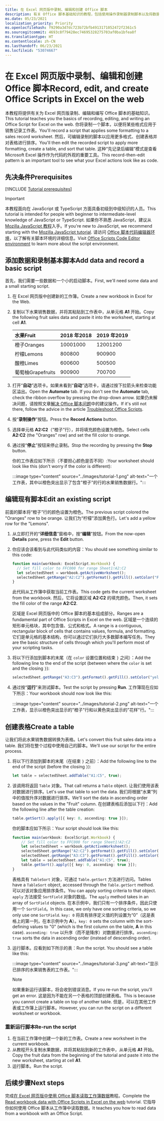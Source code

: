 ```yaml
---
title: 在 Excel 网页版中录制、编辑和创建 Office 脚本
description: 有关 Office 脚本基础知识的教程，包括使用操作录制器录制脚本以及将数据写入工作簿。
ms.date: 05/23/2021
localization_priority: Priority
ms.openlocfilehash: f9290a3d7dc723b72bfb4913171052472f2361c5
ms.sourcegitcommit: 4693c8f79428ec74695328275703af0ba1bfea8f
ms.translationtype: HT
ms.contentlocale: zh-CN
ms.lasthandoff: 06/23/2021
ms.locfileid: "53074667"
---
```

# <a name="record-edit-and-create-office-scripts-in-excel-on-the-web"></a><span data-ttu-id="35d58-103">在 Excel 网页版中录制、编辑和创建 Office 脚本</span><span class="sxs-lookup"><span data-stu-id="35d58-103">Record, edit, and create Office Scripts in Excel on the web</span></span>

<span data-ttu-id="35d58-104">本教程将提供有关为 Excel 网页版录制、编辑和编写 Office 脚本的基础知识。</span><span class="sxs-lookup"><span data-stu-id="35d58-104">This tutorial teaches you the basics of recording, editing, and writing an Office Script for Excel on the web.</span></span> <span data-ttu-id="35d58-105">你将录制一个脚本，以便将某些格式应用于销售记录工作表。</span><span class="sxs-lookup"><span data-stu-id="35d58-105">You'll record a script that applies some formatting to a sales record worksheet.</span></span> <span data-ttu-id="35d58-106">然后，可编辑录制的脚本以应用更多格式、创建表格并对表格进行排序。</span><span class="sxs-lookup"><span data-stu-id="35d58-106">You'll then edit the recorded script to apply more formatting, create a table, and sort that table.</span></span> <span data-ttu-id="35d58-107">这种“先记录后编辑”模式是查看 Microsoft Excel 操作作为代码的外观的重要工具。</span><span class="sxs-lookup"><span data-stu-id="35d58-107">This record-then-edit pattern is an important tool to see what your Excel actions look like as code.</span></span>

## <a name="prerequisites"></a><span data-ttu-id="35d58-108">先决条件</span><span class="sxs-lookup"><span data-stu-id="35d58-108">Prerequisites</span></span>

[!INCLUDE [Tutorial prerequisites](../includes/tutorial-prerequisites.md)]

> [!IMPORTANT]
> <span data-ttu-id="35d58-109">本教程面向在 JavaScript 或 TypeScript 方面具备初级到中级知识的人员。</span><span class="sxs-lookup"><span data-stu-id="35d58-109">This tutorial is intended for people with beginner to intermediate-level knowledge of JavaScript or TypeScript.</span></span> <span data-ttu-id="35d58-110">如果你不熟悉 JavaScript，建议从 [Mozilla JavaScript 教程](https://developer.mozilla.org/docs/Web/JavaScript/Guide/Introduction)入手。</span><span class="sxs-lookup"><span data-stu-id="35d58-110">If you're new to JavaScript, we recommend starting with the [Mozilla JavaScript tutorial](https://developer.mozilla.org/docs/Web/JavaScript/Guide/Introduction).</span></span> <span data-ttu-id="35d58-111">请访问 [Office 脚本代码编辑器环境](../overview/code-editor-environment.md)，以了解有关脚本环境的详细信息。</span><span class="sxs-lookup"><span data-stu-id="35d58-111">Visit [Office Scripts Code Editor environment](../overview/code-editor-environment.md) to learn more about the script environment.</span></span>

## <a name="add-data-and-record-a-basic-script"></a><span data-ttu-id="35d58-112">添加数据和录制基本脚本</span><span class="sxs-lookup"><span data-stu-id="35d58-112">Add data and record a basic script</span></span>

<span data-ttu-id="35d58-113">首先，我们需要一些数据和一个小的启动脚本。</span><span class="sxs-lookup"><span data-stu-id="35d58-113">First, we'll need some data and a small starting script.</span></span>

1. <span data-ttu-id="35d58-114">在 Excel 网页版中创建新的工作簿。</span><span class="sxs-lookup"><span data-stu-id="35d58-114">Create a new workbook in Excel for the Web.</span></span>
2. <span data-ttu-id="35d58-115">复制以下水果销售数据，并将其粘贴到工作表中，从单元格 **A1** 开始。</span><span class="sxs-lookup"><span data-stu-id="35d58-115">Copy the following fruit sales data and paste it into the worksheet, starting at cell **A1**.</span></span>

    |<span data-ttu-id="35d58-116">水果</span><span class="sxs-lookup"><span data-stu-id="35d58-116">Fruit</span></span> |<span data-ttu-id="35d58-117">2018 年</span><span class="sxs-lookup"><span data-stu-id="35d58-117">2018</span></span> |<span data-ttu-id="35d58-118">2019 年</span><span class="sxs-lookup"><span data-stu-id="35d58-118">2019</span></span> |
    |:---|:---|:---|
    |<span data-ttu-id="35d58-119">橙子</span><span class="sxs-lookup"><span data-stu-id="35d58-119">Oranges</span></span> |<span data-ttu-id="35d58-120">1000</span><span class="sxs-lookup"><span data-stu-id="35d58-120">1000</span></span> |<span data-ttu-id="35d58-121">1200</span><span class="sxs-lookup"><span data-stu-id="35d58-121">1200</span></span> |
    |<span data-ttu-id="35d58-122">柠檬</span><span class="sxs-lookup"><span data-stu-id="35d58-122">Lemons</span></span> |<span data-ttu-id="35d58-123">800</span><span class="sxs-lookup"><span data-stu-id="35d58-123">800</span></span> |<span data-ttu-id="35d58-124">900</span><span class="sxs-lookup"><span data-stu-id="35d58-124">900</span></span> |
    |<span data-ttu-id="35d58-125">酸橙</span><span class="sxs-lookup"><span data-stu-id="35d58-125">Limes</span></span> |<span data-ttu-id="35d58-126">600</span><span class="sxs-lookup"><span data-stu-id="35d58-126">600</span></span> |<span data-ttu-id="35d58-127">500</span><span class="sxs-lookup"><span data-stu-id="35d58-127">500</span></span> |
    |<span data-ttu-id="35d58-128">葡萄柚</span><span class="sxs-lookup"><span data-stu-id="35d58-128">Grapefruits</span></span> |<span data-ttu-id="35d58-129">900</span><span class="sxs-lookup"><span data-stu-id="35d58-129">900</span></span> |<span data-ttu-id="35d58-130">700</span><span class="sxs-lookup"><span data-stu-id="35d58-130">700</span></span> |

3. <span data-ttu-id="35d58-131">打开“**自动**”选项卡。如果未看到“**自动**”选项卡，请通过按下拉箭头来检查功能区溢出。</span><span class="sxs-lookup"><span data-stu-id="35d58-131">Open the **Automate** tab. If you don't see the **Automate** tab, check the ribbon overflow by pressing the drop-down arrow.</span></span> <span data-ttu-id="35d58-132">如果仍未解决问题，请按照文章[解决 Office 脚本问题](../testing/troubleshooting.md#automate-tab-not-appearing-or-office-scripts-unavailable)中的建议操作。</span><span class="sxs-lookup"><span data-stu-id="35d58-132">If it's still not there, follow the advice in the article [Troubleshoot Office Scripts](../testing/troubleshooting.md#automate-tab-not-appearing-or-office-scripts-unavailable).</span></span>
4. <span data-ttu-id="35d58-133">按“**录制操作**”按钮。</span><span class="sxs-lookup"><span data-stu-id="35d58-133">Press the **Record Actions** button.</span></span>
5. <span data-ttu-id="35d58-134">选择单元格 **A2:C2**（“橙子”行），并将填充颜色设置为橙色。</span><span class="sxs-lookup"><span data-stu-id="35d58-134">Select cells **A2:C2** (the "Oranges" row) and set the fill color to orange.</span></span>
6. <span data-ttu-id="35d58-135">通过按“**停止**”按钮来停止录制。</span><span class="sxs-lookup"><span data-stu-id="35d58-135">Stop the recording by pressing the **Stop** button.</span></span>

    <span data-ttu-id="35d58-136">你的工作表应如下所示（不要担心颜色是否不同）:</span><span class="sxs-lookup"><span data-stu-id="35d58-136">Your worksheet should look like this (don't worry if the color is different):</span></span>

    :::image type="content" source="../images/tutorial-1.png" alt-text="一个工作表，其中以橙色突出显示了包含&quot;橙子&quot;的行的水果销售数据行。":::

## <a name="edit-an-existing-script"></a><span data-ttu-id="35d58-138">编辑现有脚本</span><span class="sxs-lookup"><span data-stu-id="35d58-138">Edit an existing script</span></span>

<span data-ttu-id="35d58-139">前面的脚本将“橙子”行的颜色设置为橙色。</span><span class="sxs-lookup"><span data-stu-id="35d58-139">The previous script colored the "Oranges" row to be orange.</span></span> <span data-ttu-id="35d58-140">让我们为“柠檬”添加黄色行。</span><span class="sxs-lookup"><span data-stu-id="35d58-140">Let's add a yellow row for the "Lemons".</span></span>

1. <span data-ttu-id="35d58-141">从立即打开的“**详细信息**”窗格中，按“**编辑**”按钮。</span><span class="sxs-lookup"><span data-stu-id="35d58-141">From the now-open **Details** pane, press the **Edit** button.</span></span>
2. <span data-ttu-id="35d58-142">你应该会该看到与此代码类似的内容：</span><span class="sxs-lookup"><span data-stu-id="35d58-142">You should see something similar to this code:</span></span>

    ```TypeScript
    function main(workbook: ExcelScript.Workbook) {
      // Set fill color to FFC000 for range Sheet1!A2:C2
      let selectedSheet = workbook.getActiveWorksheet();
      selectedSheet.getRange("A2:C2").getFormat().getFill().setColor("FFC000");
    }
    ```

    <span data-ttu-id="35d58-143">此代码从工作簿中获取当前工作表。</span><span class="sxs-lookup"><span data-stu-id="35d58-143">This code gets the current worksheet from the workbook.</span></span> <span data-ttu-id="35d58-144">然后，它将设置区域 **A2:C2** 的填充颜色。</span><span class="sxs-lookup"><span data-stu-id="35d58-144">Then, it sets the fill color of the range **A2:C2**.</span></span>

    <span data-ttu-id="35d58-145">区域是 Excel 网页版中的 Office 脚本的基本组成部分。</span><span class="sxs-lookup"><span data-stu-id="35d58-145">Ranges are a fundamental part of Office Scripts in Excel on the web.</span></span> <span data-ttu-id="35d58-146">区域是一个连续的矩形单元格块，其中包含值、公式和格式。</span><span class="sxs-lookup"><span data-stu-id="35d58-146">A range is a contiguous, rectangular block of cells that contains values, formula, and formatting.</span></span> <span data-ttu-id="35d58-147">它们是单元格的基本结构，你可以通过它们执行大多数脚本编写任务。</span><span class="sxs-lookup"><span data-stu-id="35d58-147">They are the basic structure of cells through which you'll perform most of your scripting tasks.</span></span>

3. <span data-ttu-id="35d58-148">将以下行添加到脚本的末尾（在 `color` 设置位置和结束 `}` 之间）：</span><span class="sxs-lookup"><span data-stu-id="35d58-148">Add the following line to the end of the script (between where the `color` is set and the closing `}`):</span></span>

    ```TypeScript
    selectedSheet.getRange("A3:C3").getFormat().getFill().setColor("yellow");
    ```

4. <span data-ttu-id="35d58-149">通过按“**运行**”来测试脚本。</span><span class="sxs-lookup"><span data-stu-id="35d58-149">Test the script by pressing **Run**.</span></span> <span data-ttu-id="35d58-150">工作簿现在应如下所示：</span><span class="sxs-lookup"><span data-stu-id="35d58-150">Your workbook should now look like this:</span></span>

    :::image type="content" source="../images/tutorial-2.png" alt-text="一个工作表，显示以橙色突出显示的&quot;橙子&quot;行和以黄色突出显示的&quot;花样&quot;行。":::

## <a name="create-a-table"></a><span data-ttu-id="35d58-152">创建表格</span><span class="sxs-lookup"><span data-stu-id="35d58-152">Create a table</span></span>

<span data-ttu-id="35d58-153">让我们将此水果销售数据转换为表格。</span><span class="sxs-lookup"><span data-stu-id="35d58-153">Let's convert this fruit sales data into a table.</span></span> <span data-ttu-id="35d58-154">我们将在整个过程中使用自己的脚本。</span><span class="sxs-lookup"><span data-stu-id="35d58-154">We'll use our script for the entire process.</span></span>

1. <span data-ttu-id="35d58-155">将以下行添加到脚本的末尾（在结束 `}` 之前）：</span><span class="sxs-lookup"><span data-stu-id="35d58-155">Add the following line to the end of the script (before the closing `}`):</span></span>

    ```TypeScript
    let table = selectedSheet.addTable("A1:C5", true);
    ```

2. <span data-ttu-id="35d58-156">该调用将返回 `Table` 对象。</span><span class="sxs-lookup"><span data-stu-id="35d58-156">That call returns a `Table` object.</span></span> <span data-ttu-id="35d58-157">让我们使用该表对数据进行排序。</span><span class="sxs-lookup"><span data-stu-id="35d58-157">Let's use that table to sort the data.</span></span> <span data-ttu-id="35d58-158">我们将根据“水果”列中的值按升序对数据进行排序。</span><span class="sxs-lookup"><span data-stu-id="35d58-158">We'll sort the data in ascending order based on the values in the "Fruit" column.</span></span> <span data-ttu-id="35d58-159">在创建表格后添加以下行：</span><span class="sxs-lookup"><span data-stu-id="35d58-159">Add the following line after the table creation:</span></span>

    ```TypeScript
    table.getSort().apply([{ key: 0, ascending: true }]);
    ```

    <span data-ttu-id="35d58-160">你的脚本应如下所示：</span><span class="sxs-lookup"><span data-stu-id="35d58-160">Your script should look like this:</span></span>

    ```TypeScript
    function main(workbook: ExcelScript.Workbook) {
        // Set fill color to FFC000 for range Sheet1!A2:C2
        let selectedSheet = workbook.getActiveWorksheet();
        selectedSheet.getRange("A2:C2").getFormat().getFill().setColor("FFC000");
        selectedSheet.getRange("A3:C3").getFormat().getFill().setColor("yellow");
        let table = selectedSheet.addTable("A1:C5", true);
        table.getSort().apply([{ key: 0, ascending: true }]);
    }
    ```

    <span data-ttu-id="35d58-161">表格具有 `TableSort` 对象，可通过 `Table.getSort` 方法进行访问。</span><span class="sxs-lookup"><span data-stu-id="35d58-161">Tables have a `TableSort` object, accessed through the `Table.getSort` method.</span></span> <span data-ttu-id="35d58-162">可以对该对象应用排序条件。</span><span class="sxs-lookup"><span data-stu-id="35d58-162">You can apply sorting criteria to that object.</span></span> <span data-ttu-id="35d58-163">`apply` 方法接受 `SortField` 对象的数组。</span><span class="sxs-lookup"><span data-stu-id="35d58-163">The `apply` method takes in an array of `SortField` objects.</span></span> <span data-ttu-id="35d58-164">在本示例中，我们只有一个排序条件，因此只使用一个 `SortField`。</span><span class="sxs-lookup"><span data-stu-id="35d58-164">In this case, we only have one sorting criteria, so we only use one `SortField`.</span></span> <span data-ttu-id="35d58-165">`key: 0` 将具有排序定义值的列设置为“0”（这是表格上的第一列，在本示例中为 **A**）。</span><span class="sxs-lookup"><span data-stu-id="35d58-165">`key: 0` sets the column with the sort-defining values to "0" (which is the first column on the table, **A** in this case).</span></span> <span data-ttu-id="35d58-166">`ascending: true` 以升序（而不是降序）对数据进行排序。</span><span class="sxs-lookup"><span data-stu-id="35d58-166">`ascending: true` sorts the data in ascending order (instead of descending order).</span></span>

3. <span data-ttu-id="35d58-p111">运行脚本。应看到如下所示的表：</span><span class="sxs-lookup"><span data-stu-id="35d58-p111">Run the script. You should see a table like this:</span></span>

    :::image type="content" source="../images/tutorial-3.png" alt-text="显示已排序的水果销售表的工作表。":::

    > [!NOTE]
    > <span data-ttu-id="35d58-170">如果重新运行该脚本，将会收到错误消息。</span><span class="sxs-lookup"><span data-stu-id="35d58-170">If you re-run the script, you'll get an error.</span></span> <span data-ttu-id="35d58-171">这是因为不能在另一个表格的顶部创建表格。</span><span class="sxs-lookup"><span data-stu-id="35d58-171">This is because you cannot create a table on top of another table.</span></span> <span data-ttu-id="35d58-172">但是，可以在其他工作表或工作簿上运行脚本。</span><span class="sxs-lookup"><span data-stu-id="35d58-172">However, you can run the script on a different worksheet or workbook.</span></span>

### <a name="re-run-the-script"></a><span data-ttu-id="35d58-173">重新运行脚本</span><span class="sxs-lookup"><span data-stu-id="35d58-173">Re-run the script</span></span>

1. <span data-ttu-id="35d58-174">在当前工作簿中创建一个新的工作表。</span><span class="sxs-lookup"><span data-stu-id="35d58-174">Create a new worksheet in the current workbook.</span></span>
2. <span data-ttu-id="35d58-175">从教程开头复制水果数据，并将其粘贴到新的工作表中，从单元格 **A1** 开始。</span><span class="sxs-lookup"><span data-stu-id="35d58-175">Copy the fruit data from the beginning of the tutorial and paste it into the new worksheet, starting at cell **A1**.</span></span>
3. <span data-ttu-id="35d58-176">运行脚本。</span><span class="sxs-lookup"><span data-stu-id="35d58-176">Run the script.</span></span>

## <a name="next-steps"></a><span data-ttu-id="35d58-177">后续步骤</span><span class="sxs-lookup"><span data-stu-id="35d58-177">Next steps</span></span>

<span data-ttu-id="35d58-178">完成[在 Excel 网页版中使用 Office 脚本读取工作簿数据](excel-read-tutorial.md)教程。</span><span class="sxs-lookup"><span data-stu-id="35d58-178">Complete the [Read workbook data with Office Scripts in Excel on the web](excel-read-tutorial.md) tutorial.</span></span> <span data-ttu-id="35d58-179">它指导你如何使用 Office 脚本从工作簿中读取数据。</span><span class="sxs-lookup"><span data-stu-id="35d58-179">It teaches you how to read data from a workbook with an Office Script.</span></span>
